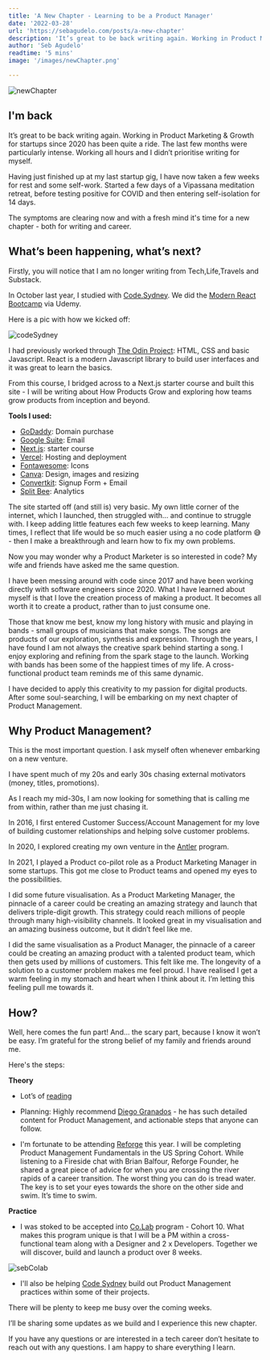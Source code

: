 ```yaml
---
title: 'A New Chapter - Learning to be a Product Manager'
date: '2022-03-28'
url: 'https://sebagudelo.com/posts/a-new-chapter'
description: 'It’s great to be back writing again. Working in Product Marketing & Growth for startups since 2020 has been quite a ride. The last few months were particularly intense. Working all hours and I didn’t prioritise writing for myself. After some soul-searching, I will be embarking on my next chapter of Product Management.'
author: 'Seb Agudelo'
readtime: '5 mins'
image: '/images/newChapter.png'

---
```


![newChapter](/images/newChapter.png "New Chapter Typewriter")

## I'm back

It’s great to be back writing again. Working in Product Marketing & Growth for startups since 2020 has been quite a ride. The last few months were particularly intense. Working all hours and I didn’t prioritise writing for myself.

Having just finished up at my last startup gig, I have now taken a few weeks for rest and some self-work. Started a few days of a Vipassana meditation retreat, before testing positive for COVID and then entering self-isolation for 14 days.

The symptoms are clearing now and with a fresh mind it's time for a new chapter - both for writing and career. 

## What’s been happening, what’s next?

Firstly, you will notice that I am no longer writing from Tech,Life,Travels and Substack.

In October last year, I studied with [Code.Sydney](https://www.code.sydney/). We did the [Modern React Bootcamp](https://www.udemy.com/course/modern-react-bootcamp/) via Udemy.

Here is a pic with how we kicked off: 

![codeSydney](/images/codeSydney.png "Zoom Kick off Code Sydney")

I had previously worked through [The Odin Project](https://www.theodinproject.com/): HTML, CSS and basic Javascript. React is a modern Javascript library to build user interfaces and it was great to learn the basics.

From this course, I bridged across to a Next.js starter course and built this site - I will be writing about How Products Grow and exploring how teams grow products from inception and beyond.

**Tools I used:** 

- [GoDaddy](https://www.godaddy.com/en-au): Domain purchase
- [Google Suite](https://workspace.google.com/): Email
- [Next.js](https://nextjs.org/learn/basics/create-nextjs-app): starter course
- [Vercel](https://vercel.com/): Hosting and deployment
- [Fontawesome](https://fontawesome.com/): Icons
- [Canva](https://www.canva.com/): Design, images and resizing  
- [Convertkit](https://convertkit.com/): Signup Form + Email
- [Split Bee](https://splitbee.io/): Analytics

The site started off (and still is) very basic. My own little corner of the internet, which I launched, then struggled with… and continue to struggle with. I keep adding little features each few weeks to keep learning. Many times, I reflect that life would be so much easier using a no code platform 😅 - then I make a breakthrough and learn how to fix my own problems. 


Now you may wonder why a Product Marketer is so interested in code? My wife and friends have asked me the same question. 

I have been messing around with code since 2017 and have been working directly with software engineers since 2020. What I have learned about myself is that I love the creation process of making a product. It becomes all worth it to create a product, rather than to just consume one.

Those that know me best, know my long history with music and playing in bands - small groups of musicians that make songs. The songs are products of our exploration, synthesis and expression. Through the years, I have found I am not always the creative spark behind starting a song. I enjoy exploring and refining from the spark stage to the launch. Working with bands has been some of the happiest times of my life. A cross-functional product team reminds me of this same dynamic.

I have decided to apply this creativity to my passion for digital products. After some soul-searching, I will be embarking on my next chapter of Product Management. 

## Why Product Management?

This is the most important question. I ask myself often whenever embarking on a new venture.

I have spent much of my 20s and early 30s chasing external motivators (money, titles, promotions).

As I reach my mid-30s, I am now looking for something that is calling me from within, rather than me just chasing it.

In 2016, I first entered Customer Success/Account Management for my love of building customer relationships and helping solve customer problems.

In 2020, I explored creating my own venture in the [Antler](https://www.antler.co/) program. 

In 2021, I played a Product co-pilot role as a Product Marketing Manager in some startups. This got me close to Product teams and opened my eyes to the possibilities.

I did some future visualisation. As a Product Marketing Manager, the pinnacle of a career could be creating an amazing strategy and launch that delivers triple-digit growth. This strategy could reach millions of people through many high-visibility channels. It looked great in my visualisation and an amazing business outcome, but it didn’t feel like me.

I did the same visualisation as a Product Manager, the pinnacle of a career could be creating an amazing product with a talented product team, which then gets used by millions of customers. This felt like me. The longevity of a solution to a customer problem makes me feel proud. I have realised I get a warm feeling in my stomach and heart when I think about it. I’m letting this feeling pull me towards it.


## How?

Well, here comes the fun part! And… the scary part, because I know it won’t be easy. I’m grateful for the strong belief of my family and friends around me.

Here's the steps:

**Theory**

- Lot’s of [reading](https://productschool.com/blog/product-management-2/how-to-become-2/top-most-read-books-by-product-managers/)

- Planning: Highly recommend [Diego Granados](https://www.pmdiego.com/) - he has such detailed content for Product Management, and actionable steps that anyone can follow. 

- I'm fortunate to be attending [Reforge](https://www.reforge.com/) this year. I will be completing Product Management Fundamentals in the US Spring Cohort. While listening to a Fireside chat with Brian Balfour, Reforge Founder, he shared a great piece of advice for when you are crossing the river rapids of a career transition. The worst thing you can do is tread water. The key is to set your eyes towards the shore on the other side and swim. It’s time to swim.

**Practice**

- I was stoked to be accepted into [Co.Lab](https://www.joincolab.io/) program - Cohort 10. What makes this program unique is that I will be a PM within a cross-functional team along with a Designer and 2 x Developers. Together we will discover, build and launch a product over 8 weeks.

![sebColab](/images/sebColab.png "Seb joins Co.Lab as Product Manager")


- I'll also be helping [Code Sydney](https://www.code.sydney/) build out Product Management practices within some of their projects.

There will be plenty to keep me busy over the coming weeks. 

I’ll be sharing some updates as we build and I experience this new chapter.

If you have any questions or are interested in a tech career don’t hesitate to reach out with any questions. I am happy to share everything I learn.






